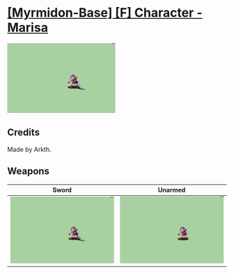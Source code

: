 # [\[Myrmidon-Base\] \[F\] Character - Marisa](../%5BMyrmidon-Base%5D%20%5BF%5D%20Character%20-%20Marisa)

<img src="./1.%20Sword/Sword_000.png" alt="[Myrmidon-Base] [F] Character - Marisa standing" />

## Credits

Made by Arkth.

## Weapons


|Sword |Unarmed |
|  :---: | :---: |
| <img alt="Sword animation" src="./1.%20Sword/Sword.gif" /> | <img alt="Unarmed animation" src="./8.%20Unarmed/Unarmed.gif" /> |
